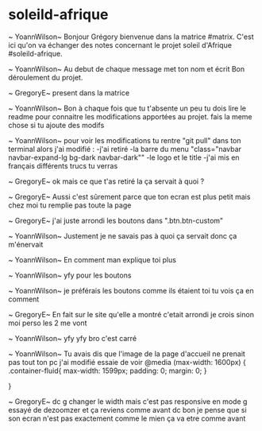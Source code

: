 # soleild-afrique

~ YoannWilson~
Bonjour Grégory bienvenue dans la matrice #matrix.
C'est ici qu'on va échanger des notes concernant le projet soleil d'Afrique #soleild-afrique.

~ YoannWilson~
Au debut de chaque message met ton nom et écrit
Bon déroulement du projet.


 ~ GregoryE~
present dans la matrice


~ YoannWilson~
Bon à chaque fois que tu t'absente un peu tu dois lire le readme pour connaitre les modifications apportées au projet.
fais la meme chose si tu ajoute des modifs

~ YoannWilson~
pour voir les modifications tu rentre "git pull" dans ton terminal
alors j'ai modifié :
    -j'ai retiré  <meta content="Free Website Template" name="keywords">
        <meta content="Free Website Template" name="description">
    -la barre du menu "class="navbar navbar-expand-lg bg-dark navbar-dark""
    -le logo et le title
    -j'ai mis en français différents trucs tu verras

~ GregoryE~
ok mais ce que t'as retiré la ça servait à quoi ?

~ GregoryE~
Aussi c'est sûrement parce que ton ecran est plus petit mais chez moi tu remplie pas toute la page 

~ GregoryE~
j'ai juste arrondi les boutons dans ".btn.btn-custom"

~ YoannWilson~
Justement je ne savais pas à quoi ça servait donc ça m'énervait

~ YoannWilson~
En comment man explique toi plus

~ YoannWilson~
yfy pour les boutons

~ YoannWilson~
je préférais les boutons comme ils étaient toi tu vois ça en comment

~ GregoryE~
En fait sur le site qu'elle a montré c'etait arrondi je crois sinon moi perso les 2 me vont

~ YoannWilson~
yfy yfy bro c'est carré



~ YoannWilson~
Tu avais dis que l'image de la page d'accueil ne prenait pas tout ton pc j'ai modifié essaie de voir 
@media (max-width: 1600px) {   
    .container-fluid{
        max-width: 1599px;
        padding: 0;
        margin: 0;
    }
    
}

~ GregoryE~
dc g changer le width mais c'est pas responsive en mode g essayé de dezoomzer et ça reviens comme avant dc
 bon je pense que si son ecran n'est pas exactement comme le mien ça va etre comme avant 


